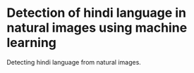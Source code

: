 # Detection of hindi language in natural images using machine learning
Detecting hindi language from natural images.
